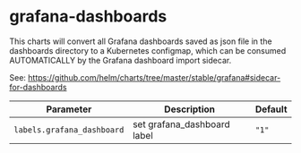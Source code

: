 # grafana-dashboards

This charts will convert all Grafana dashboards saved as json file in the dashboards directory to a Kubernetes configmap, which can be consumed AUTOMATICALLY by the Grafana dashboard import sidecar.

See: <https://github.com/helm/charts/tree/master/stable/grafana#sidecar-for-dashboards>

| Parameter                  | Description                 | Default |
|----------------------------|-----------------------------|---------|
| `labels.grafana_dashboard` | set grafana_dashboard label | `"1"`   |
